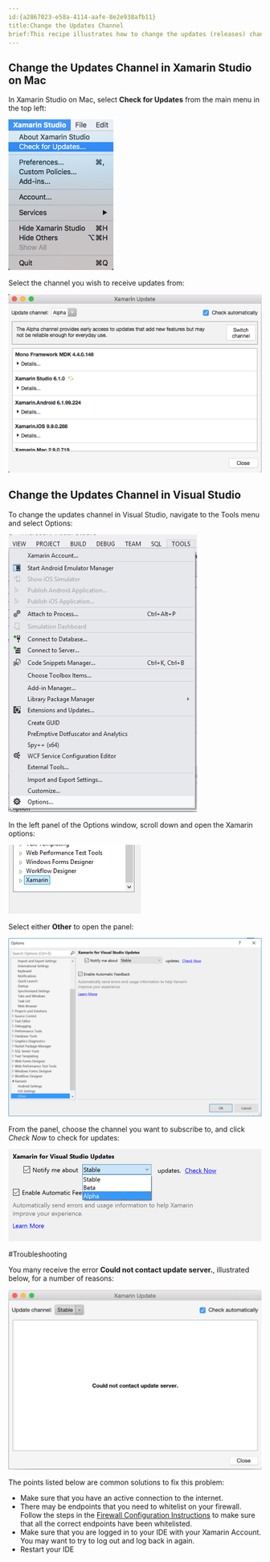 ```yaml
---
id:{a2867023-e58a-4114-aafe-8e2e938afb11}
title:Change the Updates Channel
brief:This recipe illustrates how to change the updates (releases) channel in Xamarin Studio and Visual Studio.
---
```



## Change the Updates Channel in Xamarin Studio on Mac

In Xamarin Studio on Mac, select **Check for Updates** from the main menu in the top left:

 ![](Images/image1.png)

Select the channel you wish to receive updates from:

 ![](Images/image2.png)

## Change the Updates Channel in Visual Studio

To change the updates channel in Visual Studio, navigate to the Tools menu and select Options:

 ![](Images/image6.png)

In the left panel of the Options window, scroll down and open the Xamarin options:

 ![](Images/image7.png)

Select either **Other** to open the panel:

 ![](Images/image8.png)

From the panel, choose the channel you want to subscribe to, and click *Check Now* to check for updates:

 ![](Images/image10.png)

#Troubleshooting

You many receive the error **Could not contact update server.**, illustrated below, for a number of reasons:

![](Images/image11.png)

The points listed below are common solutions to fix this problem:

*  Make sure that you have an active connection to the internet.
* There may be endpoints that you need to whitelist on your firewall. Follow the steps in the [Firewall Configuration Instructions](https://developer.xamarin.com/guides/cross-platform/getting_started/installation/firewall/#Software_Updates) to make sure that all the correct endpoints have been whitelisted.
* Make sure that you are logged in to your IDE with your Xamarin Account. You may want to try to log out and log back in again.
* Restart your IDE